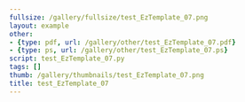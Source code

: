 ```yaml
---
fullsize: /gallery/fullsize/test_EzTemplate_07.png
layout: example
other:
- {type: pdf, url: /gallery/other/test_EzTemplate_07.pdf}
- {type: ps, url: /gallery/other/test_EzTemplate_07.ps}
script: test_EzTemplate_07.py
tags: []
thumb: /gallery/thumbnails/test_EzTemplate_07.png
title: test_EzTemplate_07
---
```

